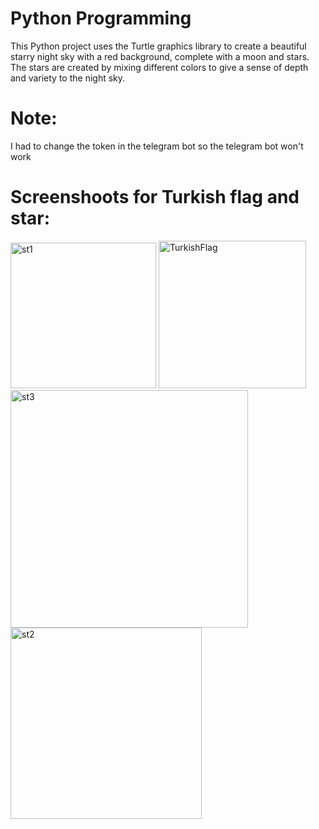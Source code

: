 # Python Programming 
This Python project uses the Turtle graphics library to create a beautiful starry night sky with a red background,
complete with a moon and stars.
The stars are created by mixing different colors to give a sense of depth and variety to the night sky.

# Note:
I had to change the token in the telegram bot so the telegram bot won't work

# Screenshoots for Turkish flag and star:

<img width="233" alt="st1" src="https://github.com/Adl1coder/Python-Programming/assets/93915867/68e4efe8-d847-4370-b706-6f511d9a55a8">
<img width="236" alt="TurkishFlag" src="https://github.com/Adl1coder/Python-Programming/assets/93915867/b5918476-ac92-498b-a115-26d8a1995c9d">
<img width="380" alt="st3" src="https://github.com/Adl1coder/Python-Programming/assets/93915867/57cb0f4b-6b24-4108-8b95-70eaf910504e">
<img width="306" alt="st2" src="https://github.com/Adl1coder/Python-Programming/assets/93915867/35b8519d-397f-4570-9fd3-366428ce2738">
